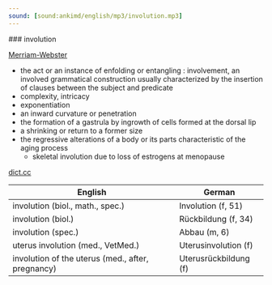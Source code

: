 ```yaml
---
sound: [sound:ankimd/english/mp3/involution.mp3]
---
```


\### involution

[Merriam-Webster](https://www.merriam-webster.com/dictionary/involution)

- the act or an instance of enfolding or entangling : involvement, an involved grammatical construction usually characterized by the insertion of clauses between the subject and predicate
- complexity, intricacy
- exponentiation
- an inward curvature or penetration
- the formation of a gastrula by ingrowth of cells formed at the dorsal lip
- a shrinking or return to a former size
- the regressive alterations of a body or its parts characteristic of the aging process
    - skeletal involution due to loss of estrogens at menopause

[dict.cc](https://www.dict.cc/involution)

| English        | German       |
| -------------- | ------------ |
| involution (biol., math., spec.) | Involution (f, 51) |
| involution (biol.) | Rückbildung (f, 34) |
| involution (spec.) | Abbau (m, 6) |
| uterus involution (med., VetMed.) | Uterusinvolution (f) |
| involution of the uterus (med., after, pregnancy) | Uterusrückbildung (f) |
